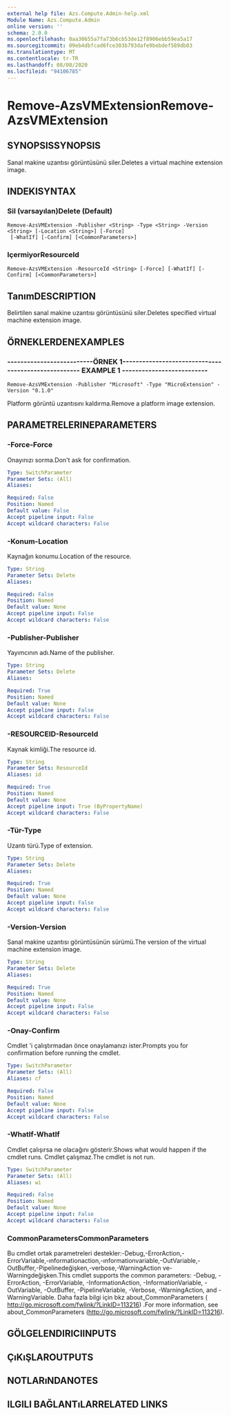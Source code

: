 ```yaml
---
external help file: Azs.Compute.Admin-help.xml
Module Name: Azs.Compute.Admin
online version: ''
schema: 2.0.0
ms.openlocfilehash: 0aa30655a7fa73b6cb53de12f8906ebb59ea5a17
ms.sourcegitcommit: 09eb4dbfcad6fce303b793dafe9bebdef589db03
ms.translationtype: MT
ms.contentlocale: tr-TR
ms.lasthandoff: 08/08/2020
ms.locfileid: "94106785"
---
```

# <span data-ttu-id="42ae1-101">Remove-AzsVMExtension</span><span class="sxs-lookup"><span data-stu-id="42ae1-101">Remove-AzsVMExtension</span></span>

## <span data-ttu-id="42ae1-102">SYNOPSIS</span><span class="sxs-lookup"><span data-stu-id="42ae1-102">SYNOPSIS</span></span>
<span data-ttu-id="42ae1-103">Sanal makine uzantısı görüntüsünü siler.</span><span class="sxs-lookup"><span data-stu-id="42ae1-103">Deletes a virtual machine extension image.</span></span>

## <span data-ttu-id="42ae1-104">INDEKI</span><span class="sxs-lookup"><span data-stu-id="42ae1-104">SYNTAX</span></span>

### <span data-ttu-id="42ae1-105">Sil (varsayılan)</span><span class="sxs-lookup"><span data-stu-id="42ae1-105">Delete (Default)</span></span>
```
Remove-AzsVMExtension -Publisher <String> -Type <String> -Version <String> [-Location <String>] [-Force]
 [-WhatIf] [-Confirm] [<CommonParameters>]
```

### <span data-ttu-id="42ae1-106">Içermiyor</span><span class="sxs-lookup"><span data-stu-id="42ae1-106">ResourceId</span></span>
```
Remove-AzsVMExtension -ResourceId <String> [-Force] [-WhatIf] [-Confirm] [<CommonParameters>]
```

## <span data-ttu-id="42ae1-107">Tanım</span><span class="sxs-lookup"><span data-stu-id="42ae1-107">DESCRIPTION</span></span>
<span data-ttu-id="42ae1-108">Belirtilen sanal makine uzantısı görüntüsünü siler.</span><span class="sxs-lookup"><span data-stu-id="42ae1-108">Deletes specified virtual machine extension image.</span></span>

## <span data-ttu-id="42ae1-109">ÖRNEKLERDEN</span><span class="sxs-lookup"><span data-stu-id="42ae1-109">EXAMPLES</span></span>

### <span data-ttu-id="42ae1-110">--------------------------ÖRNEK 1--------------------------</span><span class="sxs-lookup"><span data-stu-id="42ae1-110">-------------------------- EXAMPLE 1 --------------------------</span></span>
```
Remove-AzsVMExtension -Publisher "Microsoft" -Type "MicroExtension" -Version "0.1.0"
```

<span data-ttu-id="42ae1-111">Platform görüntü uzantısını kaldırma.</span><span class="sxs-lookup"><span data-stu-id="42ae1-111">Remove a platform image extension.</span></span>

## <span data-ttu-id="42ae1-112">PARAMETRELERINE</span><span class="sxs-lookup"><span data-stu-id="42ae1-112">PARAMETERS</span></span>

### <span data-ttu-id="42ae1-113">-Force</span><span class="sxs-lookup"><span data-stu-id="42ae1-113">-Force</span></span>
<span data-ttu-id="42ae1-114">Onayınızı sorma.</span><span class="sxs-lookup"><span data-stu-id="42ae1-114">Don't ask for confirmation.</span></span>

```yaml
Type: SwitchParameter
Parameter Sets: (All)
Aliases: 

Required: False
Position: Named
Default value: False
Accept pipeline input: False
Accept wildcard characters: False
```

### <span data-ttu-id="42ae1-115">-Konum</span><span class="sxs-lookup"><span data-stu-id="42ae1-115">-Location</span></span>
<span data-ttu-id="42ae1-116">Kaynağın konumu.</span><span class="sxs-lookup"><span data-stu-id="42ae1-116">Location of the resource.</span></span>

```yaml
Type: String
Parameter Sets: Delete
Aliases: 

Required: False
Position: Named
Default value: None
Accept pipeline input: False
Accept wildcard characters: False
```

### <span data-ttu-id="42ae1-117">-Publisher</span><span class="sxs-lookup"><span data-stu-id="42ae1-117">-Publisher</span></span>
<span data-ttu-id="42ae1-118">Yayımcının adı.</span><span class="sxs-lookup"><span data-stu-id="42ae1-118">Name of the publisher.</span></span>

```yaml
Type: String
Parameter Sets: Delete
Aliases: 

Required: True
Position: Named
Default value: None
Accept pipeline input: False
Accept wildcard characters: False
```

### <span data-ttu-id="42ae1-119">-RESOURCEID</span><span class="sxs-lookup"><span data-stu-id="42ae1-119">-ResourceId</span></span>
<span data-ttu-id="42ae1-120">Kaynak kimliği.</span><span class="sxs-lookup"><span data-stu-id="42ae1-120">The resource id.</span></span>

```yaml
Type: String
Parameter Sets: ResourceId
Aliases: id

Required: True
Position: Named
Default value: None
Accept pipeline input: True (ByPropertyName)
Accept wildcard characters: False
```

### <span data-ttu-id="42ae1-121">-Tür</span><span class="sxs-lookup"><span data-stu-id="42ae1-121">-Type</span></span>
<span data-ttu-id="42ae1-122">Uzantı türü.</span><span class="sxs-lookup"><span data-stu-id="42ae1-122">Type of extension.</span></span>

```yaml
Type: String
Parameter Sets: Delete
Aliases: 

Required: True
Position: Named
Default value: None
Accept pipeline input: False
Accept wildcard characters: False
```

### <span data-ttu-id="42ae1-123">-Version</span><span class="sxs-lookup"><span data-stu-id="42ae1-123">-Version</span></span>
<span data-ttu-id="42ae1-124">Sanal makine uzantısı görüntüsünün sürümü.</span><span class="sxs-lookup"><span data-stu-id="42ae1-124">The version of the virtual machine extension image.</span></span>

```yaml
Type: String
Parameter Sets: Delete
Aliases: 

Required: True
Position: Named
Default value: None
Accept pipeline input: False
Accept wildcard characters: False
```

### <span data-ttu-id="42ae1-125">-Onay</span><span class="sxs-lookup"><span data-stu-id="42ae1-125">-Confirm</span></span>
<span data-ttu-id="42ae1-126">Cmdlet 'i çalıştırmadan önce onaylamanızı ister.</span><span class="sxs-lookup"><span data-stu-id="42ae1-126">Prompts you for confirmation before running the cmdlet.</span></span>

```yaml
Type: SwitchParameter
Parameter Sets: (All)
Aliases: cf

Required: False
Position: Named
Default value: None
Accept pipeline input: False
Accept wildcard characters: False
```

### <span data-ttu-id="42ae1-127">-WhatIf</span><span class="sxs-lookup"><span data-stu-id="42ae1-127">-WhatIf</span></span>
<span data-ttu-id="42ae1-128">Cmdlet çalışırsa ne olacağını gösterir.</span><span class="sxs-lookup"><span data-stu-id="42ae1-128">Shows what would happen if the cmdlet runs.</span></span>
<span data-ttu-id="42ae1-129">Cmdlet çalışmaz.</span><span class="sxs-lookup"><span data-stu-id="42ae1-129">The cmdlet is not run.</span></span>

```yaml
Type: SwitchParameter
Parameter Sets: (All)
Aliases: wi

Required: False
Position: Named
Default value: None
Accept pipeline input: False
Accept wildcard characters: False
```

### <span data-ttu-id="42ae1-130">CommonParameters</span><span class="sxs-lookup"><span data-stu-id="42ae1-130">CommonParameters</span></span>
<span data-ttu-id="42ae1-131">Bu cmdlet ortak parametreleri destekler:-Debug,-ErrorAction,-ErrorVariable,-ınformationaction,-ınformationvariable,-OutVariable,-OutBuffer,-Pipelinedeğişken,-verbose,-WarningAction ve-Warningdeğişken.</span><span class="sxs-lookup"><span data-stu-id="42ae1-131">This cmdlet supports the common parameters: -Debug, -ErrorAction, -ErrorVariable, -InformationAction, -InformationVariable, -OutVariable, -OutBuffer, -PipelineVariable, -Verbose, -WarningAction, and -WarningVariable.</span></span> <span data-ttu-id="42ae1-132">Daha fazla bilgi için bkz about_CommonParameters ( http://go.microsoft.com/fwlink/?LinkID=113216) .</span><span class="sxs-lookup"><span data-stu-id="42ae1-132">For more information, see about_CommonParameters (http://go.microsoft.com/fwlink/?LinkID=113216).</span></span>

## <span data-ttu-id="42ae1-133">GÖLGELENDIRICI</span><span class="sxs-lookup"><span data-stu-id="42ae1-133">INPUTS</span></span>

## <span data-ttu-id="42ae1-134">ÇıKıŞLAR</span><span class="sxs-lookup"><span data-stu-id="42ae1-134">OUTPUTS</span></span>

## <span data-ttu-id="42ae1-135">NOTLARıNDA</span><span class="sxs-lookup"><span data-stu-id="42ae1-135">NOTES</span></span>

## <span data-ttu-id="42ae1-136">ILGILI BAĞLANTıLAR</span><span class="sxs-lookup"><span data-stu-id="42ae1-136">RELATED LINKS</span></span>

